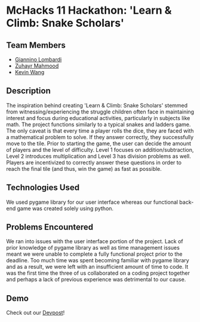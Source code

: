 # McHacks 11 Hackathon: 'Learn & Climb: Snake Scholars'

## Team Members

- [Giannino Lombardi](https://github.com/ninolombardi)
- [Zuhayr Mahmood](https://github.com/zuhayrmahmood)
- [Kevin Wang](https://github.com/devkevw)

## Description

The inspiration behind creating 'Learn & Climb: Snake Scholars' stemmed from witnessing/experiencing the struggle children often face in maintaining interest and focus during educational activities, particularly in subjects like math. The project functions similarly to a typical snakes and ladders game. The only caveat is that every time a player rolls the dice, they are faced with a mathematical problem to solve. If they answer correctly, they successfully move to the tile. Prior to starting the game, the user can decide the amount of players and the level of difficulty. Level 1 focuses on addition/subtraction, Level 2 introduces multiplication and Level 3 has division problems as well. Players are incentivized to correctly answer these questions in order to reach the final tile (and thus, win the game) as fast as possible. 

## Technologies Used

We used pygame library for our user interface whereas our functional back-end game was created solely using python.

## Problems Encountered

We ran into issues with the user interface portion of the project. Lack of prior knowledge of pygame library as well as time management issues meant we were unable to complete a fully functional project prior to the deadline. Too much time was spent becoming familiar with pygame library and as a result, we were left with an insufficient amount of time to code. It was the first time the three of us collaborated on a coding project together and perhaps a lack of previous experience was detrimental to our cause. 

## Demo

Check out our [Devpost](https://devpost.com/software/educational-snakes-and-ladders?ref_content=user-portfolio&ref_feature=in_progress)!
